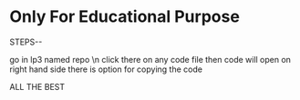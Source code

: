 # Only For Educational Purpose

STEPS--

go in lp3 named repo \n
click there on any code file
then code will open
on right hand side there is option for copying the code


ALL THE BEST
